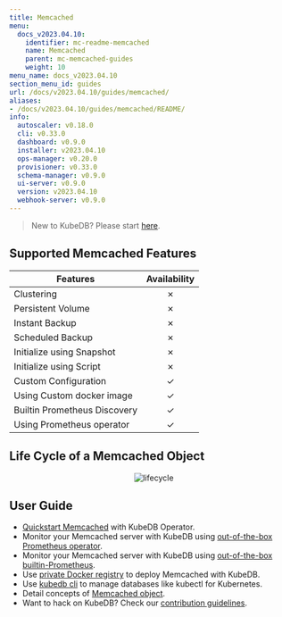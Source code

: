 ```yaml
---
title: Memcached
menu:
  docs_v2023.04.10:
    identifier: mc-readme-memcached
    name: Memcached
    parent: mc-memcached-guides
    weight: 10
menu_name: docs_v2023.04.10
section_menu_id: guides
url: /docs/v2023.04.10/guides/memcached/
aliases:
- /docs/v2023.04.10/guides/memcached/README/
info:
  autoscaler: v0.18.0
  cli: v0.33.0
  dashboard: v0.9.0
  installer: v2023.04.10
  ops-manager: v0.20.0
  provisioner: v0.33.0
  schema-manager: v0.9.0
  ui-server: v0.9.0
  version: v2023.04.10
  webhook-server: v0.9.0
---
```


> New to KubeDB? Please start [here](/docs/v2023.04.10/README).

## Supported Memcached Features

| Features                     | Availability |
| ---------------------------- | :----------: |
| Clustering                   |   &#10007;   |
| Persistent Volume            |   &#10007;   |
| Instant Backup               |   &#10007;   |
| Scheduled Backup             |   &#10007;   |
| Initialize using Snapshot    |   &#10007;   |
| Initialize using Script      |   &#10007;   |
| Custom Configuration         |   &#10003;   |
| Using Custom docker image    |   &#10003;   |
| Builtin Prometheus Discovery |   &#10003;   |
| Using Prometheus operator    |   &#10003;   |

## Life Cycle of a Memcached Object

<p align="center">
  <img alt="lifecycle"  src="/docs/v2023.04.10/images/memcached/memcached-lifecycle.png">
</p>

## User Guide

- [Quickstart Memcached](/docs/v2023.04.10/guides/memcached/quickstart/quickstart) with KubeDB Operator.
- Monitor your Memcached server with KubeDB using [out-of-the-box Prometheus operator](/docs/v2023.04.10/guides/memcached/monitoring/using-prometheus-operator).
- Monitor your Memcached server with KubeDB using [out-of-the-box builtin-Prometheus](/docs/v2023.04.10/guides/memcached/monitoring/using-builtin-prometheus).
- Use [private Docker registry](/docs/v2023.04.10/guides/memcached/private-registry/using-private-registry) to deploy Memcached with KubeDB.
- Use [kubedb cli](/docs/v2023.04.10/guides/memcached/cli/cli) to manage databases like kubectl for Kubernetes.
- Detail concepts of [Memcached object](/docs/v2023.04.10/guides/memcached/concepts/memcached).
- Want to hack on KubeDB? Check our [contribution guidelines](/docs/v2023.04.10/CONTRIBUTING).
